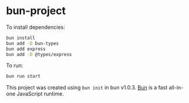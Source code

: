 # bun-project

To install dependencies:

```bash
bun install
bun add -D bun-types
bun add express
bun add -D @types/express
```

To run:

```bash
bun run start
```

This project was created using `bun init` in bun v1.0.3. [Bun](https://bun.sh) is a fast all-in-one JavaScript runtime.
